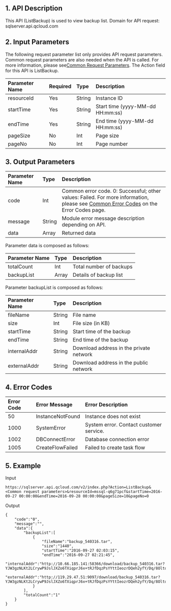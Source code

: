 ## 1. API Description

This API (ListBackup) is used to view backup list.
Domain for API request: sqlserver.api.qcloud.com

## 2. Input Parameters

The following request parameter list only provides API request parameters. Common request parameters are also needed when the API is called. For more information, please see[Common Request Parameters](https://intl.cloud.tencent.com/document/api/238/7328). The Action field for this API is ListBackup.

| Parameter Name | Required | Type   | Description                      |
| :------------- | :------- | :----- | :------------------------------- |
| resourceId     | Yes      | String | Instance ID                      |
| startTime      | Yes      | String | Start time (yyyy-MM-dd HH:mm:ss) |
| endTime        | Yes      | String | End time (yyyy-MM-dd HH:mm:ss)   |
| pageSize       | No       | Int    | Page size                        |
| pageNo         | No       | Int    | Page number                      |

## 3. Output Parameters

| Parameter Name | Type   | Description                                                  |
| :------------- | :----- | :----------------------------------------------------------- |
| code           | Int    | Common error code. 0: Successful; other values: Failed. For more information, please see [Common Error Codes](https://intl.cloud.tencent.com/document/api/236/1743) on the Error Codes page. |
| message        | String | Module error message description depending on API.           |
| data           | Array  | Returned data                                                |

Parameter data is composed as follows:

| Parameter Name | Type  | Description             |
| :------------- | :---- | :---------------------- |
| totalCount     | Int   | Total number of backups |
| backupList     | Array | Details of backup list  |

Parameter backupList is composed as follows:

| Parameter Name | Type   | Description                             |
| :------------- | :----- | :-------------------------------------- |
| fileName       | String | File name                               |
| size           | Int    | File size (in KB)                       |
| startTime      | String | Start time of the backup                |
| endTime        | String | End time of the backup                  |
| internalAddr   | String | Download address in the private network |
| externalAddr   | String | Download address in the public network  |

## 4. Error Codes

| Error Code | Error Message    | Error Description                       |
| :--------- | :--------------- | :-------------------------------------- |
| 50         | InstanceNotFound | Instance does not exist                 |
| 1000       | SystemError      | System error. Contact customer service. |
| 1002       | DBConnectError   | Database connection error               |
| 1005       | CreateFlowFailed | Failed to create task flow              |

## 5. Example

Input



```
https://sqlserver.api.qcloud.com/v2/index.php?Action=ListBackup&<Common request parameters>&resourceId=mssql-q6g71pcf&startTime=2016-09-27 00:00:00&endTime=2016-09-28 00:00:00&pageSize=10&pageNo=0
```


Output

```
{
    "code":"0",
    "message":"",
    "data":{
        "backupList":[
            {
                "fileName":"backup_540316.tar",
                "size":"1440",
                "startTime":"2016-09-27 02:03:15",
                "endTime":"2016-09-27 02:21:45",
                "internalAddr":"http://10.66.185.141:58366/download/backup_540316.tar?YJW3gzNLKt2LCrywP9JslJXZo6TXiqprJ6x+tRJfDqzPsYYttIeozrDQeh2yfY/Dq/8OltqtK/+Bg3+plnNy5TzRhaYuCh+DpYehlAXVPBHPARU+zHUfxGkimTw+RxB5BBmgF/TTvwQXHfyjCr2DnQ==",
                "externalAddr":"http://119.29.47.51:9097/download/backup_540316.tar?YJW3gzNLKt2LCrywP9JslJXZo6TXiqprJ6x+tRJfDqzPsYYttIeozrDQeh2yfY/Dq/8OltqtK/+Bg3+plnNy5TzRhaYuCh+DpYehlAXVPBHPARU+zHUfxGkimTw+RxB5BBmgF/TTvwQXHfyjCr2DnQ=="
            }
        ],
        "totalCount":"1"
    }
}
```


  
